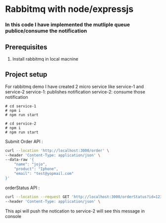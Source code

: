 # Rabbitmq with node/expressjs

### In this code I have implemented the mutliple queue publice/consume the notification

## Prerequisites

1. Install rabbitmq in local macnine

## Project setup

For rabbitmq demo I have created 2 micro service like service-1 and service-2
service-1: publishes notification
service-2: consume those notification

```base
# cd service-1
# npm i
# npm run start
```

```base
# cd service-2
# npm i
# npm run start
```

Submit Order API :

```bash
curl --location 'http://localhost:3000/order' \
--header 'Content-Type: application/json' \
--data-raw '{
    "name": "jojo",
    "product": "Iphone",
    "email": "test@yopmail.com"
}'
```

orderStatus API :

```bash
curl --location --request GET 'http://localhost:3000/orderStatus?id=123456' \
--header 'Content-Type: application/json' \
```

This api will push the notication to service-2 will see this message in console
